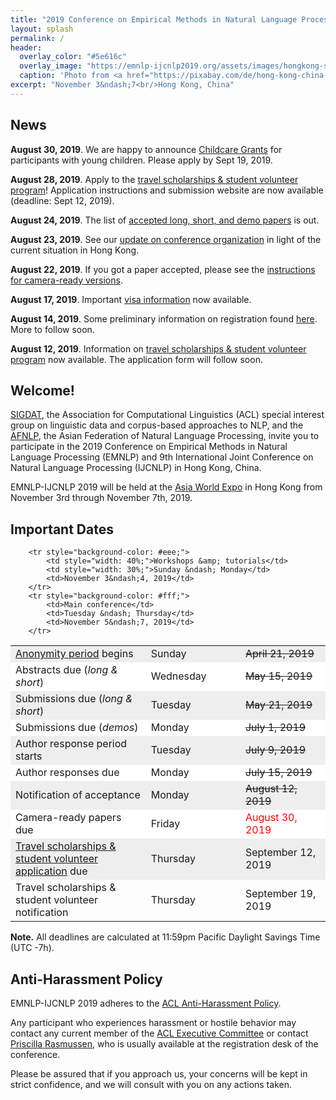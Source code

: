 ```yaml
---
title: "2019 Conference on Empirical Methods in Natural Language Processing and 9th International Joint Conference on Natural Language Processing"
layout: splash
permalink: /
header:
  overlay_color: "#5e616c"
  overlay_image: "https://emnlp-ijcnlp2019.org/assets/images/hongkong-skyline-wide.jpg"
  caption: 'Photo from <a href="https://pixabay.com/de/hong-kong-china-nacht-stadtbild-1081704/">Pixabay</a>, <a href="https://creativecommons.org/publicdomain/zero/1.0/deed.de">CC0 Creative Commons</a>'
excerpt: "November 3&ndash;7<br/>Hong Kong, China"
---
```


<!--
<div class="text-center">
    <span style="font-size: normal;"><i class="fa fa-fw fa-calendar" aria-hidden="true"></i></span><br/>
    <span style="font-weight: bold; font-size: smaller;">
    Tutorials &amp; Workshops : October 31 &amp; November 1<br/>Main Conference : November 2 &ndash; November 4</span>
</div>
--> 

<!--
<div class="text-center">

<a href="https://www.softconf.com/emnlp2019/papers/" target="_blank" class="btn btn--primary">Submit long or short paper</a>
&nbsp;
<a href="https://www.softconf.com/emnlp2019/demo/" target="_blank" class="btn btn--primary">Submit demo paper</a>

<h6>
Demo papers due July 1 (all UTC -7h).
<!--
<br>
For questions on submissions, first check the <a href="./calls/submission">FAQs</a>. If not answered, send a <a href="mailto:emnlp-ijcnlp-2019-program-chairs@googlegroups.com">mail to the program co-chairs</a>.
</h6>
</div>
-->


<h2>News</h2>

**August 30, 2019**.
We are happy to announce [Childcare Grants](./participants#childcare-grants) for participants with young children. Please apply by Sept 19, 2019.

**August 28, 2019**.
Apply to the [travel scholarships &amp; student volunteer program](./participants#travel-scholarships--student-volunteer-program)! Application instructions and submission website are now available (deadline: Sept 12, 2019). 

**August 24, 2019**.
The list of [accepted long, short, and demo papers](./program/accepted/) is out.

**August 23, 2019**.
See our [update on conference organization](./participants#an-update-on-conference-organization) in light of the current situation in Hong Kong.

**August 22, 2019**.
If you got a paper accepted, please see the [instructions for camera-ready versions](./calls/final).

**August 17, 2019**.
Important [visa information](./participants#visa-information) now available.

**August 14, 2019**.
Some preliminary information on registration found [here](./registration). More to follow soon.

**August 12, 2019**.
Information on [travel scholarships &amp; student volunteer program](./participants#travel-scholarships--student-volunteer-program) now available. The application form will follow soon.



<!-- OUTDATED NEWS

**August 20, 2019**.
The list of [accepted demo papers](./program/accepted/#demo-papers) is out.

**August 15, 2019**.
The list of accepted <a href="./program/tutorials/">tutorials</a> is out.

**July 27, 2019**.
We added dedicated contact e-mail addresses for multiple chairs from our [Organizing Committee](./organization).

**August 13, 2019**.
We are in the process of sending out the notification emails. However, the START system is extremely slow, preventing us from sending out the emails smoothly, probably because many authors are checking the system right now. Please refrain from checking the system in the next 12 hours. We are trying our best to reach each contact author to inform you of the final outcome of your paper. Thank you for your understanding!

**June 19, 2019**.
Since the review process has started, authors now cannot withdraw their long and short paper submissions directly in START. If you'd like to withdraw your submission, please [contact the program chairs](mailto:emnlp-ijcnlp-2019-program-chairs@googlegroups.com) with your submission ID.

**April 23, 2019**. 
Please notice the new <a href="/calls/papers#multiple-submission-policy">multiple submission policy</a> in the call for papers. 

**July 1, 2019**.
The full list of [area chairs](./pc#area-chairs) is now available.

**June 16, 2019**.
If you are a reviewer at EMNLP-IJCNLP 2019, please check our [instructions for reviewers](./calls/reviewing) before reviewing.

**May 17, 2019**.
Get to know our [organizing committee](./organization) and [senior program committee](./pc).

**May 14, 2019**.
[Submission FAQs](./calls/submission) have been published, including general guidelines and specific questions. 

**May 12, 2019**.
[Submission Guidelines](./calls/submission) have been published to address some common questions.

**May 11, 2019**. 
The <a href="./pc">senior program committee</a> has been announced.

**April 15, 2019**.
Latex, Word, and Overleaf paper templates can now be found in the <a href="/calls/papers#formatting-requirements">call for papers</a>.

**April 22, 2019**.
The <a href="./calls/demos">call for system demonstrations</a> is out. Submissions are due by July 1. 

**March 26, 2019**. 
Preliminary information on childcare grants available <a href="./participants">here</a>. 

**March 21, 2019**. 
The <a href="./calls/papers">call for papers</a> is out. Abstracts are due by May 15, paper submissions by May 21.

**December 16, 2018**. 
The list of accepted <a href="./program/workshops/">workshops</a> is out.

**November 25, 2018**. 
The important dates have been announced (see below).
-->


## Welcome!

[SIGDAT](http://sigdat.org), the Association for Computational Linguistics (ACL) special interest group on linguistic data and corpus-based approaches to NLP, and the [AFNLP](http://www.afnlp.org), the Asian Federation of Natural Language Processing, invite you to participate in the 2019 Conference on Empirical Methods in Natural Language Processing (EMNLP) and 9th International Joint Conference on Natural Language Processing (IJCNLP) in Hong Kong, China. 

EMNLP-IJCNLP 2019 will be held at the [Asia World Expo](https://www.asiaworld-expo.com) in Hong Kong from November 3rd through November 7th, 2019.


## Important Dates

<table>
        <tr style="background-color: #eee;">
            <td style="width: 43%;"><a href="/calls/papers#important-anonymity-period">Anonymity period</a> begins</td>
            <td style="width: 27%;">Sunday</td>
            <td><strike>April 21, 2019</strike></td>
        </tr>
        <tr style="background-color: #fff;">
            <td>Abstracts due (<i>long &amp; short</i>)</td>
            <td>Wednesday</td>
            <td><strike>May 15, 2019</strike></td>
        </tr>
        <tr style="background-color: #eee;">
            <td style="width: 40%;">Submissions due (<i>long &amp; short</i>)</td>
            <td style="width: 30%;">Tuesday</td>
            <td><strike>May 21, 2019</strike></td>
        </tr>     
        <tr style="background-color: #fff;">
            <td style="width: 40%;">Submissions due (<i>demos</i>)</td>
            <td style="width: 30%;">Monday</td>
            <td><strike>July 1, 2019</strike></td>
        </tr>
        <tr style="background-color: #eee;">
            <td>Author response period starts</td>
            <td>Tuesday</td>
            <td><strike>July 9, 2019</strike></td>
        </tr>
        <tr style="background-color: #fff;">
            <td>Author responses due</td>
            <td>Monday</td>
            <td><strike>July 15, 2019</strike></td>
        </tr>
        <tr style="background-color: #eee;">
            <td>Notification of acceptance</td>
            <td>Monday</td>
            <td><strike>August 12, 2019</strike></td>
        </tr>
        <tr style="background-color: #fff;">
          <td>Camera-ready papers due</td>
          <td>Friday</td>
          <td><span style="color:red">August 30, 2019</span></td>
        </tr>
        <tr style="background-color: #eee;">
          <td><a href="./participants#travel-scholarships--student-volunteer-program">Travel scholarships &amp; student volunteer application</a> due</td>
          <td style="width: 30%;">Thursday</td>
          <td>September 12, 2019</td>
        </tr>
        <tr>
          <td>Travel scholarships &amp; student volunteer notification</td>
          <td style="width: 30%;">Thursday</td>
          <td>September 19, 2019</td>
        </tr>
        
<!--
        <tr>
            <td style="width: 40%;">Early Registration Deadline</td>
            <td style="width: 30%;">Monday</td>
            <td>September 19, 2019</td>
        </tr>
-->
        <tr style="background-color: #eee;">
            <td style="width: 40%;">Workshops &amp; tutorials</td>
            <td style="width: 30%;">Sunday &ndash; Monday</td>
            <td>November 3&ndash;4, 2019</td>
        </tr>
        <tr style="background-color: #fff;">
            <td>Main conference</td>
            <td>Tuesday &ndash; Thursday</td>
            <td>November 5&ndash;7, 2019</td>
        </tr>        
</table>

<b>Note.</b> All deadlines are calculated at 11:59pm Pacific Daylight Savings Time (UTC -7h).


## Anti-Harassment Policy

EMNLP-IJCNLP 2019 adheres to the <a href="https://www.aclweb.org/adminwiki/index.php?title=Anti-Harassment_Policy">ACL Anti-Harassment Policy</a>. 

Any participant who experiences harassment or hostile behavior may contact any current member of the <a href="https://www.aclweb.org/portal/about">ACL Executive Committee</a> or contact <a href="mailto:acl@aclweb.org">Priscilla Rasmussen</a>, who is usually available at the registration desk of the conference. 

Please be assured that if you approach us, your concerns will be kept in strict confidence, and we will consult with you on any actions taken.
